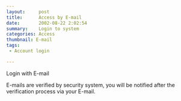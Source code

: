```yaml
---
layout:     post
title:      Access by E-mail
date:       2002-08-22 2:02:54
summary:    Login to system
categories: Access
thumbnail: E-mail
tags:
 - Account login

---
```


Login with E-mail

E-mails are verified by security system, you will be notified after the verification process via your E-mail.

